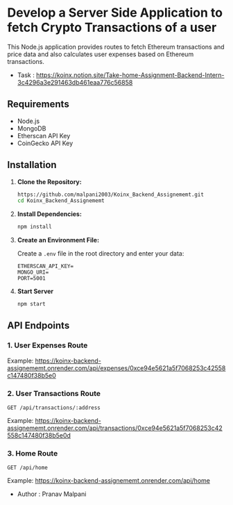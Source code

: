 # Develop a Server Side Application to fetch Crypto Transactions of a user

This Node.js application provides routes to fetch Ethereum transactions and price data and also calculates user expenses based on Ethereum transactions.

- Task  : https://koinx.notion.site/Take-home-Assignment-Backend-Intern-3c4296a3e291463db461eaa776c56858

## Requirements

- Node.js
- MongoDB
- Etherscan API Key
- CoinGecko API Key

## Installation

1. **Clone the Repository:**

   ```bash
   https://github.com/malpani2003/Koinx_Backend_Assignememt.git
   cd Koinx_Backend_Assignememt
   ```

2. **Install Dependencies:**

   ```bash
   npm install
   ```

3. **Create an Environment File:**

   Create a `.env` file in the root directory and enter your data:

   ```plaintext
   ETHERSCAN_API_KEY=
   MONGO_URI=
   PORT=5001
   ```
4. **Start Server**
   ```bash
   npm start
   ```
## API Endpoints

### 1. User Expenses Route
Example: https://koinx-backend-assignememt.onrender.com/api/expenses/0xce94e5621a5f7068253c42558c147480f38b5e0

### 2. User Transactions Route
```http
GET /api/transactions/:address
```
Example: https://koinx-backend-assignememt.onrender.com/api/transactions/0xce94e5621a5f7068253c42558c147480f38b5e0d

### 3. Home Route
```http
GET /api/home
```
Example: https://koinx-backend-assignememt.onrender.com/api/home

- Author : Pranav Malpani
